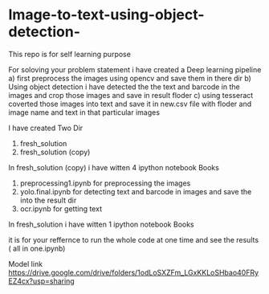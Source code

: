 # Image-to-text-using-object-detection-
This repo is for self learning purpose 

For soloving your problem statement i have created a Deep learning pipeline 
a) first preprocess the images using opencv and save them in there dir
b) Using object detection i have detected the the text and barcode in the images and crop those images and save in result floder
c) using tesseract coverted those images into text and save  it in new.csv file with floder and image name and text in that particular images
 


I have created Two Dir

1) fresh_solution 
2) fresh_solution (copy)

In fresh_solution (copy) i have witten 4 ipython notebook Books 

1) preprocessing1.ipynb for preprocessing the images
2) yolo.final.ipynb for detecting text and barcode in images and save the into the result dir
3) ocr.ipynb for getting text 


In fresh_solution i have witten 1 ipython notebook Books

it is for your reffernce to run the whole code at one time and see the results ( all in one.ipynb) 



  




 Model link https://drive.google.com/drive/folders/1odLoSXZFm_LGxKKLoSHbao40FRyEZ4cx?usp=sharing

